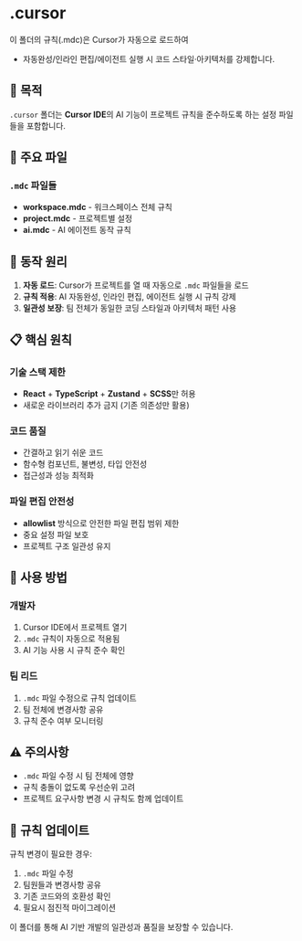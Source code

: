 # .cursor

이 폴더의 규칙(.mdc)은 Cursor가 자동으로 로드하여
- 자동완성/인라인 편집/에이전트 실행 시 코드 스타일·아키텍처를 강제합니다.

## 🎯 목적

`.cursor` 폴더는 **Cursor IDE**의 AI 기능이 프로젝트 규칙을 준수하도록 하는 설정 파일들을 포함합니다.

## 📁 주요 파일

### `.mdc` 파일들
- **workspace.mdc** - 워크스페이스 전체 규칙
- **project.mdc** - 프로젝트별 설정
- **ai.mdc** - AI 에이전트 동작 규칙

## 🔧 동작 원리

1. **자동 로드**: Cursor가 프로젝트를 열 때 자동으로 `.mdc` 파일들을 로드
2. **규칙 적용**: AI 자동완성, 인라인 편집, 에이전트 실행 시 규칙 강제
3. **일관성 보장**: 팀 전체가 동일한 코딩 스타일과 아키텍처 패턴 사용

## 📋 핵심 원칙

### 기술 스택 제한
- **React** + **TypeScript** + **Zustand** + **SCSS**만 허용
- 새로운 라이브러리 추가 금지 (기존 의존성만 활용)

### 코드 품질
- 간결하고 읽기 쉬운 코드
- 함수형 컴포넌트, 불변성, 타입 안전성
- 접근성과 성능 최적화

### 파일 편집 안전성
- **allowlist** 방식으로 안전한 파일 편집 범위 제한
- 중요 설정 파일 보호
- 프로젝트 구조 일관성 유지

## 🚀 사용 방법

### 개발자
1. Cursor IDE에서 프로젝트 열기
2. `.mdc` 규칙이 자동으로 적용됨
3. AI 기능 사용 시 규칙 준수 확인

### 팀 리드
1. `.mdc` 파일 수정으로 규칙 업데이트
2. 팀 전체에 변경사항 공유
3. 규칙 준수 여부 모니터링

## ⚠️ 주의사항

- `.mdc` 파일 수정 시 팀 전체에 영향
- 규칙 충돌이 없도록 우선순위 고려
- 프로젝트 요구사항 변경 시 규칙도 함께 업데이트

## 🔄 규칙 업데이트

규칙 변경이 필요한 경우:
1. `.mdc` 파일 수정
2. 팀원들과 변경사항 공유
3. 기존 코드와의 호환성 확인
4. 필요시 점진적 마이그레이션

이 폴더를 통해 AI 기반 개발의 일관성과 품질을 보장할 수 있습니다.
